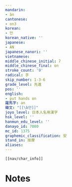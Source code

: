 ```yaml
---
mandarin:
- àn
cantonese:
- on3
korean:
- 안
korean_native: ''
japanese:
- AN
japanese_nanori: ''
vietnamese:
middle_chinese_initial: ʔ
middle_chinese_final: ɑn
stroke_count: '9'
radical: 手
skip_number: 1-3-6
grade_level: 先進
pos: ''
english:
- put hands on
羅馬字: an
韓文: "[[\b안]]"
joyo_level: 日本人名用漢字
hsk_level: ''
hanmun_edu_level: ''
danayo_id: 7080
mc_id: 1375
graphemic_classification: 安
stand_in: 按摩
aliases:
---
```

```meta-bind-embed
[[nav/char_info]]
```

# Notes
